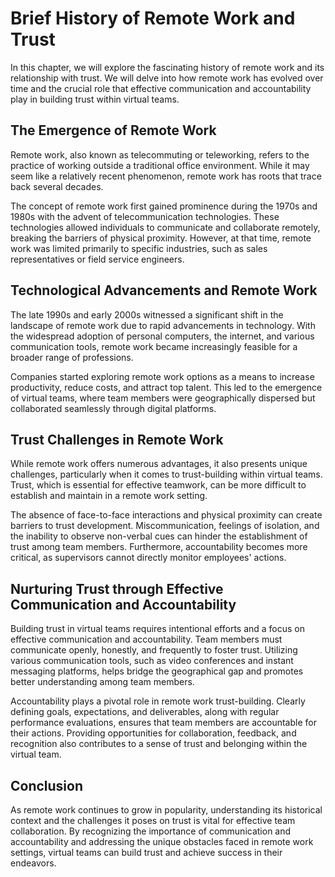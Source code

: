 # Brief History of Remote Work and Trust

In this chapter, we will explore the fascinating history of remote work and its relationship with trust. We will delve into how remote work has evolved over time and the crucial role that effective communication and accountability play in building trust within virtual teams.

## The Emergence of Remote Work

Remote work, also known as telecommuting or teleworking, refers to the practice of working outside a traditional office environment. While it may seem like a relatively recent phenomenon, remote work has roots that trace back several decades.

The concept of remote work first gained prominence during the 1970s and 1980s with the advent of telecommunication technologies. These technologies allowed individuals to communicate and collaborate remotely, breaking the barriers of physical proximity. However, at that time, remote work was limited primarily to specific industries, such as sales representatives or field service engineers.

## Technological Advancements and Remote Work

The late 1990s and early 2000s witnessed a significant shift in the landscape of remote work due to rapid advancements in technology. With the widespread adoption of personal computers, the internet, and various communication tools, remote work became increasingly feasible for a broader range of professions.

Companies started exploring remote work options as a means to increase productivity, reduce costs, and attract top talent. This led to the emergence of virtual teams, where team members were geographically dispersed but collaborated seamlessly through digital platforms.

## Trust Challenges in Remote Work

While remote work offers numerous advantages, it also presents unique challenges, particularly when it comes to trust-building within virtual teams. Trust, which is essential for effective teamwork, can be more difficult to establish and maintain in a remote work setting.

The absence of face-to-face interactions and physical proximity can create barriers to trust development. Miscommunication, feelings of isolation, and the inability to observe non-verbal cues can hinder the establishment of trust among team members. Furthermore, accountability becomes more critical, as supervisors cannot directly monitor employees' actions.

## Nurturing Trust through Effective Communication and Accountability

Building trust in virtual teams requires intentional efforts and a focus on effective communication and accountability. Team members must communicate openly, honestly, and frequently to foster trust. Utilizing various communication tools, such as video conferences and instant messaging platforms, helps bridge the geographical gap and promotes better understanding among team members.

Accountability plays a pivotal role in remote work trust-building. Clearly defining goals, expectations, and deliverables, along with regular performance evaluations, ensures that team members are accountable for their actions. Providing opportunities for collaboration, feedback, and recognition also contributes to a sense of trust and belonging within the virtual team.

## Conclusion

As remote work continues to grow in popularity, understanding its historical context and the challenges it poses on trust is vital for effective team collaboration. By recognizing the importance of communication and accountability and addressing the unique obstacles faced in remote work settings, virtual teams can build trust and achieve success in their endeavors.
